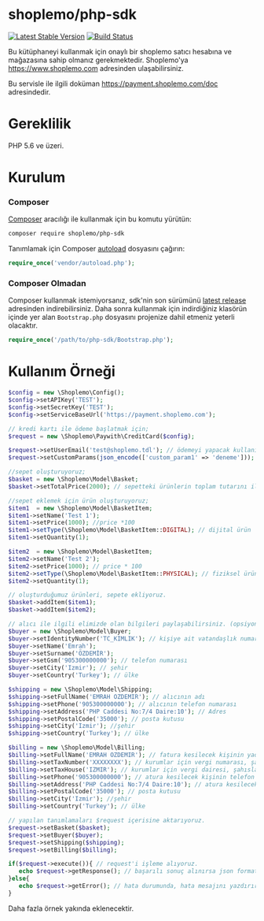 # shoplemo/php-sdk
[![Latest Stable Version](https://poser.pugx.org/shoplemo/php-sdk/v/stable)](https://packagist.org/packages/shoplemo/php-sdk)
[![Build Status](https://travis-ci.org/shoplemo/php-sdk.svg?branch=master)](https://travis-ci.org/shoplemo/php-sdk)

Bu kütüphaneyi kullanmak için onaylı bir shoplemo satıcı hesabına ve mağazasına sahip olmanız gerekmektedir. Shoplemo'ya https://www.shoplemo.com adresinden ulaşabilirsiniz.

Bu servisle ile ilgili doküman https://payment.shoplemo.com/doc adresindedir.

# Gereklilik

PHP 5.6 ve üzeri.

# Kurulum

### Composer

 [Composer](http://getcomposer.org/) aracılığı ile kullanmak için bu komutu yürütün:

```bash
composer require shoplemo/php-sdk
```

Tanımlamak için Composer [autoload](https://getcomposer.org/doc/00-intro.md#autoloading) dosyasını çağırın:

```php
require_once('vendor/autoload.php');
```

### Composer Olmadan

Composer kullanmak istemiyorsanız, sdk'nin son sürümünü [latest release](https://github.com/shoplemo/php-sdk/releases) adresinden indirebilirsiniz.
Daha sonra kullanmak için indirdiğiniz klasörün içinde yer alan `Bootstrap.php` dosyasını projenize dahil etmeniz yeterli olacaktır. 

```php
require_once('/path/to/php-sdk/Bootstrap.php');
```

# Kullanım Örneği

```php
$config = new \Shoplemo\Config();
$config->setAPIKey('TEST');
$config->setSecretKey('TEST');
$config->setServiceBaseUrl('https://payment.shoplemo.com');

// kredi kartı ile ödeme başlatmak için;
$request = new \Shoplemo\Paywith\CreditCard($config);

$request->setUserEmail('test@shoplemo.tdl'); // ödemeyi yapacak kullanıcının email adresi
$request->setCustomParams(json_encode(['custom_param1' => 'deneme'])); // ödeme işlemi başlamadan önce işlemi takip etmek isteyebileceğiniz parametreleri iletebilirsiniz. Bu parametre Json formatında olmalıdır.

//sepet oluşturuyoruz;
$basket = new \Shoplemo\Model\Basket;
$basket->setTotalPrice(2000); // sepetteki ürünlerin toplam tutarını iletiyoruz. Bu aynı zamanda kullanıcıdan alınacak ödeme tutarıdır. (toplam tutar * 100)

//sepet eklemek için ürün oluşturuyoruz;
$item1  = new \Shoplemo\Model\BasketItem;
$item1->setName('Test 1');
$item1->setPrice(1000); //price *100
$item1->setType(\Shoplemo\Model\BasketItem::DIGITAL); // dijital ürün
$item1->setQuantity(1);

$item2  = new \Shoplemo\Model\BasketItem;
$item2->setName('Test 2');
$item2->setPrice(1000); // price * 100
$item2->setType(\Shoplemo\Model\BasketItem::PHYSICAL); // fiziksel ürün
$item2->setQuantity(1);

// oluşturduğumuz ürünleri, sepete ekliyoruz.
$basket->addItem($item1);
$basket->addItem($item2);

// alıcı ile ilgili elimizde olan bilgileri paylaşabilirsiniz. (opsiyonel)
$buyer = new \Shoplemo\Model\Buyer;
$buyer->setIdentityNumber('TC_KIMLIK'); // kişiye ait vatandaşlık numarası (kyc prosedürü gerektiren durumlar için yollayabilirsiniz.)
$buyer->setName('Emrah');
$buyer->setSurname('ÖZDEMİR');
$buyer->setGsm('905300000000'); // telefon numarası
$buyer->setCity('Izmir'); // şehir
$buyer->setCountry('Turkey'); // ülke

$shipping = new \Shoplemo\Model\Shipping;
$shipping->setFullName('EMRAH OZDEMIR'); // alıcının adı
$shipping->setPhone('905300000000'); // alıcının telefon numarası 
$shipping->setAddress('PHP Caddesi No:7/4 Daire:10'); // Adres
$shipping->setPostalCode('35000'); // posta kutusu
$shipping->setCity('Izmir'); //şehir
$shipping->setCountry('Turkey'); // ülke

$billing = new \Shoplemo\Model\Billing;
$billing->setFullName('EMRAH OZDEMIR'); // fatura kesilecek kişinin yada kurumun adı
$billing->setTaxNumber('XXXXXXXX'); // kurumlar için vergi numarası, şahıslar için vatandaşlık numarası
$billing->setTaxHouse('IZMIR'); // kurumlar için vergi dairesi, şahıslar için yaşadığı şehir
$billing->setPhone('905300000000'); // atura kesilecek kişinin telefon numarası 
$billing->setAddress('PHP Caddesi No:7/4 Daire:10'); // atura kesilecek kişinin adresi
$billing->setPostalCode('35000'); // posta kutusu
$billing->setCity('Izmir'); //şehir
$billing->setCountry('Turkey'); // ülke

// yapılan tanımlamaları $request içerisine aktarıyoruz.
$request->setBasket($basket);
$request->setBuyer($buyer);
$request->setShipping($shipping);
$request->setBilling($billing);

if($request->execute()){ // request'i işleme alıyoruz.
   echo $request->getResponse(); // başarılı sonuç alınırsa json formatında yanıt döner.
}else{
   echo $request->getError(); // hata durumunda, hata mesajını yazdırır.
}

```
Daha fazla örnek yakında eklenecektir.
